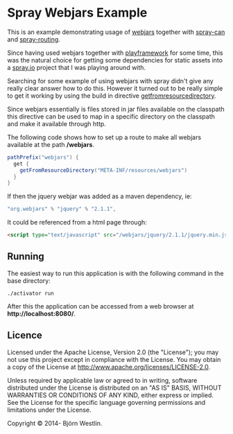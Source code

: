 # Spray Webjars Example #

This is an example demonstrating usage of [webjars](http://www.webjars.org/) together with
[spray-can](http://spray.io/documentation/1.2.1/spray-can/) and
[spray-routing](http://spray.io/documentation/1.2.1/spray-routing/).

Since having used webjars together with [playframework](https://www.playframework.com/) for some time, this was the
natural choice for getting some dependencies for static assets into a [spray.io](http://www.pray.io/) project that
I was playing around with.

Searching for some example of using webjars with spray didn't give any really clear answer how to do this.
However it turned out to be really simple to get it working by using the build in directive
[getfromresourcedirectory](http://spray.io/documentation/1.2.1/spray-routing/file-and-resource-directives/getFromResourceDirectory/#getfromresourcedirectory).

Since webjars essentially is files stored in jar files available on the classpath this directive can be used
to map in a specific directory on the classpath and make it available through http.

The following code shows how to set up a route to make all webjars available at the path **/webjars**.

```scala   
pathPrefix("webjars") {
  get {
    getFromResourceDirectory("META-INF/resources/webjars")
  }
}
```

If then the jquery webjar was added as a maven dependency, ie:

 ```scala
 "org.webjars" % "jquery" % "2.1.1",
 ```
 
 It could be referenced from a html page through:

 ```html
 <script type="text/javascript" src="/webjars/jquery/2.1.1/jquery.min.js"></script>
 ```
                                                                                                                                                                                                                                   
## Running ##
                                                                                                                                                                                                                      
The easiest way to run this application is with the following command in the base directory:                                                                                                                                    
```                                                                                                                                                                                                                                
./activator run                                                                                                                                                                                                                           
```                                                                                                                                                                                                                                
After this the application can be accessed from a web browser at **http://localhost:8080/**.                                                              
                                                                                                                                                                                                                                   

## Licence ##

Licensed under the Apache License, Version 2.0 (the "License"); you may not use this project except in compliance with the License. You may obtain a copy of the License at http://www.apache.org/licenses/LICENSE-2.0.

Unless required by applicable law or agreed to in writing, software distributed under the License is distributed on an "AS IS" BASIS, WITHOUT WARRANTIES OR CONDITIONS OF ANY KIND, either express or implied. See the License for the specific language governing permissions and limitations under the License.

Copyright &copy; 2014- Björn Westlin.

